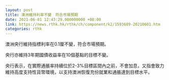 ```yaml
---
layout: post
title: 澳洲維持利率不變　符合市場預期
date: 2021-06-01 12:43:29.000000000 +08:00
link: https://news.rthk.hk/rthk/ch/component/k2/1593689-20210601.htm
categories: rthk
---
```


澳洲央行維持指標利率在0.1厘不變，符合市場預期。

央行亦維持3年期國債收益率在10個基點的目標不變。

央行表示，在實際通脹率持續位於2-3%目標區間內之前，不會加息，又指會致力維持高度支持性貨幣環境，以支持澳洲恢復充份就業和通脹達到目標水平。
